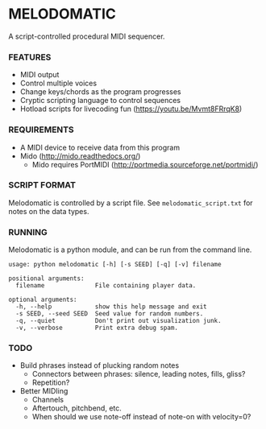 # MELODOMATIC

A script-controlled procedural MIDI sequencer.

### FEATURES

* MIDI output
* Control multiple voices
* Change keys/chords as the program progresses
* Cryptic scripting language to control sequences
* Hotload scripts for livecoding fun (https://youtu.be/Mvmt8FRrqK8)

### REQUIREMENTS

* A MIDI device to receive data from this program
* Mido (http://mido.readthedocs.org/)
  * Mido requires PortMIDI (http://portmedia.sourceforge.net/portmidi/)

### SCRIPT FORMAT

Melodomatic is controlled by a script file. See `melodomatic_script.txt` for notes on the data types.

### RUNNING

Melodomatic is a python module, and can be run from the command line.

```
usage: python melodomatic [-h] [-s SEED] [-q] [-v] filename

positional arguments:
  filename              File containing player data.

optional arguments:
  -h, --help            show this help message and exit
  -s SEED, --seed SEED  Seed value for random numbers.
  -q, --quiet           Don't print out visualization junk.
  -v, --verbose         Print extra debug spam.
```


### TODO

* Build phrases instead of plucking random notes
  * Connectors between phrases: silence, leading notes, fills, gliss?
  * Repetition?
* Better MIDIing
  * Channels
  * Aftertouch, pitchbend, etc.
  * When should we use note-off instead of note-on with velocity=0?


